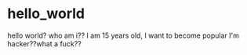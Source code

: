 # hello_world
hello world? who am i??
I am 15 years old, I want to become popular
I'm hacker??what a fuck??

